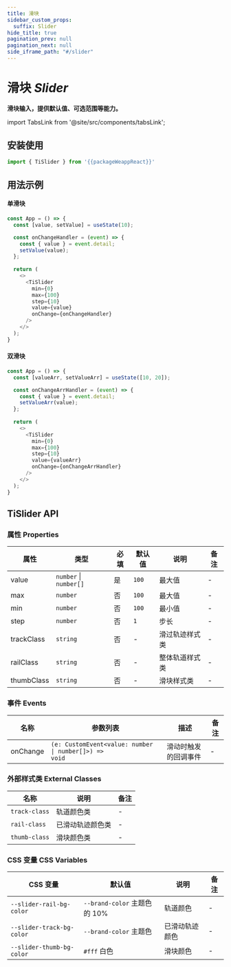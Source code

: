 ```yaml
---
title: 滑块
sidebar_custom_props:
  suffix: Slider
hide_title: true
pagination_prev: null
pagination_next: null
side_iframe_path: "#/slider"
---
```


# 滑块 _Slider_

**滑块输入，提供默认值、可选范围等能力。**

import TabsLink from '@site/src/components/tabsLink';

<TabsLink id="tislider-api" />

## 安装使用
```typescript showLineNumbers
import { TiSlider } from '{{packageWeappReact}}'
```

## 用法示例

#### 单滑块

```typescript tsx showLineNumbers 
const App = () => {
  const [value, setValue] = useState(10);

  const onChangeHandler = (event) => {
    const { value } = event.detail;
    setValue(value);
  };
  
  return (
    <>
      <TiSlider
        min={0}
        max={100}
        step={10}
        value={value}
        onChange={onChangeHandler}
      />
    </>
  );
}
```

#### 双滑块

```typescript tsx showLineNumbers 
const App = () => {
  const [valueArr, setValueArr] = useState([10, 20]);

  const onChangeArrHandler = (event) => {
    const { value } = event.detail;
    setValueArr(value);
  };
  
  return (
    <>
      <TiSlider
        min={0}
        max={100}
        step={10}
        value={valueArr}
        onChange={onChangeArrHandler}
      />
    </>
  );
}
```

## TiSlider API

### 属性 **Properties**

| 属性       | 类型                   | 必填 | 默认值 | 说明           | 备注 |
| ---------- | ---------------------- | ---- | ------ | -------------- | ---- |
| value      | `number` \| `number[]` | 是   | `100`  | 最大值         | -    |
| max        | `number`               | 否   | `100`  | 最大值         | -    |
| min        | `number`               | 否   | `100`  | 最小值         | -    |
| step       | `number`               | 否   | `1`    | 步长           | -    |
| trackClass | `string`               | 否   | -      | 滑过轨迹样式类 | -    |
| railClass  | `string`               | 否   | -      | 整体轨道样式类 | -    |
| thumbClass | `string`               | 否   | -      | 滑块样式类     | -    |


### 事件 **Events**


| 名称     | 参数列表                                                         | 描述                 | 备注 |
| -------- | ---------------------------------------------------------------- | -------------------- | ---- |
| onChange | <code>(e: CustomEvent<value: number \| number[]>) => void</code> | 滑动时触发的回调事件 | -    |


### 外部样式类 **External Classes**

| 名称          | 说明             | 备注 |
| ------------- | ---------------- | ---- |
| `track-class` | 轨道颜色类       | -    |
| `rail-class`  | 已滑动轨迹颜色类 | -    |
| `thumb-class` | 滑块颜色类       | -    |

### CSS 变量 **CSS Variables**

| CSS 变量                  | 默认值                       | 说明           | 备注 |
| ------------------------- | ---------------------------- | -------------- | ---- |
| `--slider-rail-bg-color`  | `--brand-color` 主题色的 10% | 轨道颜色       | -    |
| `--slider-track-bg-color` | `--brand-color` 主题色       | 已滑动轨迹颜色 | -    |
| `--slider-thumb-bg-color` | `#fff` 白色                  | 滑块颜色       | -    |

